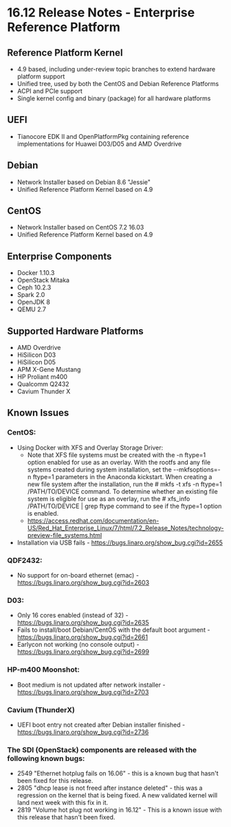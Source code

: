 # 16.12 Release Notes - Enterprise Reference Platform

## Reference Platform Kernel

- 4.9 based, including under-review topic branches to extend hardware platform support
- Unified tree, used by both the CentOS and Debian Reference Platforms
- ACPI and PCIe support
- Single kernel config and binary (package) for all hardware platforms

## UEFI

- Tianocore EDK II and OpenPlatformPkg containing reference implementations for Huawei D03/D05 and AMD Overdrive

## Debian

- Network Installer based on Debian 8.6 "Jessie"
- Unified Reference Platform Kernel based on 4.9

## CentOS

- Network Installer based on CentOS 7.2 16.03
- Unified Reference Platform Kernel based on 4.9

## Enterprise Components
- Docker 1.10.3
- OpenStack Mitaka
- Ceph 10.2.3
- Spark 2.0
- OpenJDK 8
- QEMU 2.7

## Supported Hardware Platforms

- AMD Overdrive
- HiSilicon D03
- HiSilicon D05
- APM X-Gene Mustang
- HP Proliant m400
- Qualcomm Q2432
- Cavium Thunder X

## Known Issues

### CentOS:

- Using Docker with XFS and Overlay Storage Driver:
   - Note that XFS file systems must be created with the -n ftype=1 option enabled for use as an overlay. With the rootfs and any file systems created during system installation, set the --mkfsoptions=-n ftype=1 parameters in the Anaconda kickstart. When creating a new file system after the installation, run the # mkfs -t xfs -n ftype=1 /PATH/TO/DEVICE command. To determine whether an existing file system is eligible for use as an overlay, run the # xfs_info /PATH/TO/DEVICE | grep ftype command to see if the ftype=1 option is enabled.
   - https://access.redhat.com/documentation/en-US/Red_Hat_Enterprise_Linux/7/html/7.2_Release_Notes/technology-preview-file_systems.html
- Installation via USB fails - https://bugs.linaro.org/show_bug.cgi?id=2655

### QDF2432:

- No support for on-board ethernet (emac) - https://bugs.linaro.org/show_bug.cgi?id=2603

### D03:

- Only 16 cores enabled (instead of 32) - https://bugs.linaro.org/show_bug.cgi?id=2635
- Fails to install/boot Debian/CentOS with the default boot argument - https://bugs.linaro.org/show_bug.cgi?id=2661
- Earlycon not working (no console output) - https://bugs.linaro.org/show_bug.cgi?id=2699

### HP-m400 Moonshot:

- Boot medium is not updated after network installer - https://bugs.linaro.org/show_bug.cgi?id=2703

### Cavium (ThunderX)

- UEFI boot entry not created after Debian installer finished - https://bugs.linaro.org/show_bug.cgi?id=2736

### The SDI (OpenStack) components are released with the following known bugs:

- 2549 "Ethernet hotplug fails on 16.06" - this is a known bug that
hasn't been fixed for this release.
- 2805 "dhcp lease is not freed after instance deleted" - this was a
regression on the kernel that is being fixed. A new validated kernel
will land next week with this fix in it.
- 2819 "Volume hot plug not working in 16.12" - This is a known issue
with this release that hasn't been fixed.

